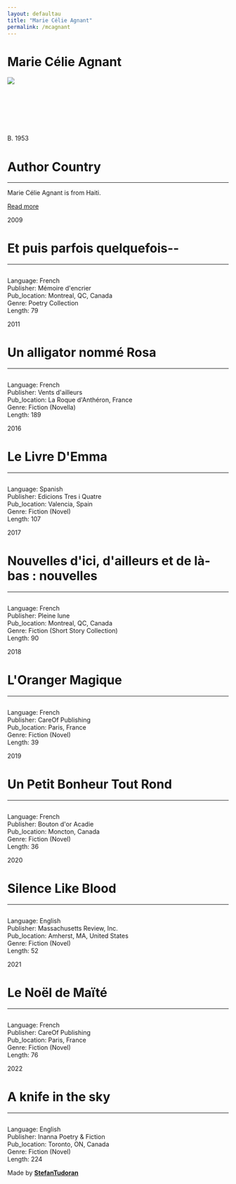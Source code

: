```yaml
---
layout: defaultau
title: "Marie Célie Agnant"
permalink: /mcagnant
---
```

<!-- partial:index.partial.html -->
<div class="content">
    <h1>Marie Célie Agnant</h1>
    <div class="quote">
        <div><img src="https://www.pleinelune.qc.ca/tools/media/fichier/356/width/300.jpg" class="logo"></div>
    </div>
    <div class="timeline">
        <div style="padding-bottom:100px;"></div>
        <div class="block">
            <div class="date right"><p class="right"> B. 1953 </p></div>
            <div class="dot"></div>
            <div class="left first">
                <h1>Author Country</h1><hr>
            <p>Marie Célie Agnant is from Haiti.</p>
                <a href="https://en.wikipedia.org/wiki/Marie-Célie_Agnant" target="_blank">Read more</a>
            </div>
        </div>
        <div class="block">
            <div class="date left"><p class="left">2009</p></div>
            <div class="dot"></div>
            <div class="right">
                <h1>Et puis parfois quelquefois--</h1><hr>
                <p><img src=""></p>
                <p>
                Language: French<br/>
                Publisher: Mémoire d'encrier<br/>
                Pub_location: Montreal, QC, Canada<br/>
                Genre: Poetry Collection<br/>
                Length: 79</p>
            </div>
        </div>
        <div class="block">
            <div class="date right"><p class="right">2011</p></div>
            <div class="dot"></div>
            <div class="left hide">
                <h1>Un alligator nommé Rosa</h1><hr>
                <p><img src=""></p>
                <p>Language: French<br/>
                Publisher: Vents d'ailleurs<br/>
                Pub_location: La Roque d'Anthéron, France<br/>
                Genre: Fiction (Novella)<br/>
                Length: 189</p>
            </div>
        </div>
        <div class="block">
            <div class="date left"><p class="left">2016</p></div>
            <div class="dot"></div>
            <div class="right hide">
                <h1>Le Livre D'Emma</h1><hr>
                <p><img src=""></p>
                <p>Language: Spanish<br/>
                Publisher: Edicions Tres i Quatre<br/>
                Pub_location: Valencia, Spain<br/>
                Genre: Fiction (Novel)<br/>
                Length: 107</p>
            </div>
        </div>
        <div class="block">
            <div class="date right"><p class="right">2017</p></div>
            <div class="dot"></div>
            <div class="left hide">
                <h1>Nouvelles d'ici, d'ailleurs et de là-bas : nouvelles</h1><hr>
                <p><img src=""></p>
                <p>Language: French<br/>
                Publisher: Pleine lune<br/>
                Pub_location: Montreal, QC, Canada<br/>
                Genre: Fiction (Short Story Collection)<br/>
                Length: 90</p>
            </div>
        </div>
        <div class="block">
            <div class="date left"><p class="left">2018</p></div>
            <div class="dot"></div>
            <div class="right hide">
                <h1>L'Oranger Magique</h1><hr>
                <p><img src=""></p>
                <p>Language: French<br/>
                Publisher: CareOf Publishing<br/>
                Pub_location: Paris, France<br/>
                Genre: Fiction (Novel)<br/>
                Length: 39</p>
            </div>
        </div>
        <div class="block">
            <div class="date right"><p class="right">2019</p></div>
            <div class="dot"></div>
            <div class="left hide">
                <h1>Un Petit Bonheur Tout Rond</h1><hr>
                <p><img src=""></p>
                <p>Language: French<br/>
                Publisher: Bouton d'or Acadie<br/>
                Pub_location: Moncton, Canada<br/>
                Genre: Fiction (Novel)<br/>
                Length: 36</p>
            </div>
        </div>
        <div class="block">
            <div class="date left"><p class="left">2020</p></div>
            <div class="dot"></div>
            <div class="right hide">
                <h1>Silence Like Blood</h1><hr>
                <p><img src=""></p>
                <p>Language: English<br/>
                Publisher: Massachusetts Review, Inc.<br/>
                Pub_location: Amherst, MA, United States<br/>
                Genre: Fiction (Novel)<br/>
                Length: 52</p>
            </div>
        </div>
        <div class="block">
            <div class="date right"><p class="right">2021</p></div>
            <div class="dot"></div>
            <div class="left hide">
                <h1>Le Noël de Maïté</h1><hr>
                <p><img src=""></p>
                <p>Language: French<br/>
                Publisher: CareOf Publishing<br/>
                Pub_location: Paris, France<br/>
                Genre: Fiction (Novel)<br/>
                Length: 76</p>
            </div>
        </div>
        <div class="block">
            <div class="date left"><p class="left">2022</p></div>
            <div class="dot"></div>
            <div class="right hide">
                <h1>A knife in the sky</h1><hr>
                <p><img src=""></p>
                <p>Language: English<br/>
                Publisher: Inanna Poetry & Fiction<br/>
                Pub_location: Toronto, ON, Canada<br/>
                Genre: Fiction (Novel)<br/>
                Length: 224</p>
            </div>
        </div>
        <div id="footer">
        <p id="copyright">Made by&nbsp;<strong><a href="https://www.linkedin.com/in/nicolae-stefan-tudoran-b02291127/" target="_blank">StefanTudoran</a></strong></p>
    </div>
</div>
<!-- partial -->
  <script src='https://cdnjs.cloudflare.com/ajax/libs/jquery/3.1.1/jquery.min.js'></script><script  src="assets/js/authorscript.js"></script>